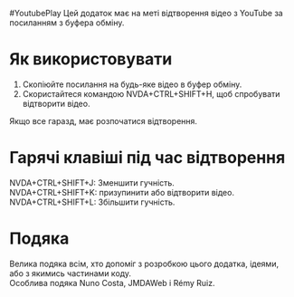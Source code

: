 #YoutubePlay
Цей додаток має на меті відтворення відео з YouTube за посиланням з буфера обміну.

# Як використовувати
1. Скопіюйте посилання на будь-яке відео в буфер обміну.
2. Скористайтеся командою NVDA+CTRL+SHIFT+H, щоб спробувати відтворити відео.

Якщо все гаразд, має розпочатися відтворення.

# Гарячі клавіші під час відтворення
NVDA+CTRL+SHIFT+J: Зменшити гучність.  
NVDA+CTRL+SHIFT+K: призупинити або відтворити відео.  
NVDA+CTRL+SHIFT+L: Збільшити гучність.  

# Подяка
Велика подяка всім, хто допоміг з розробкою цього додатка, ідеями, або з якимись частинами коду.  
Особлива подяка Nuno Costa, JMDAWeb і Rémy Ruiz.
